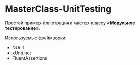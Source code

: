 # MasterClass-UnitTesting

Простой пример-иллютрация к мастер-классу **«Модульное тестирование»**.

Используемые фреймворки:
- NUnit
- xUnit.net
- FluentAssertions